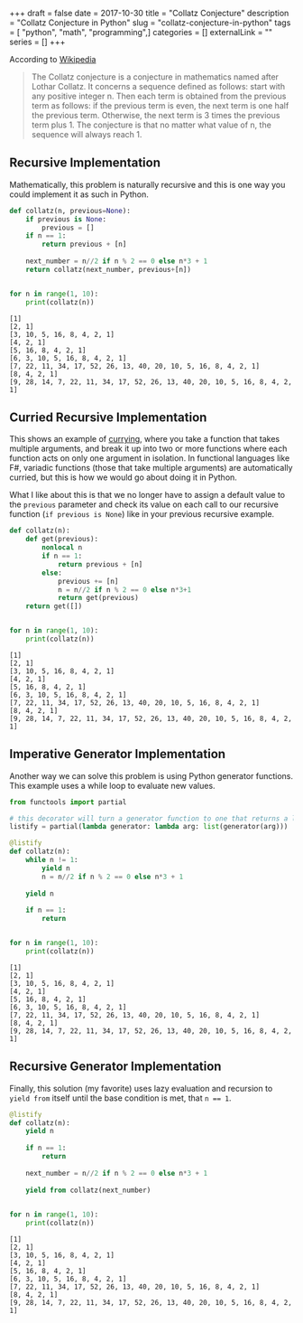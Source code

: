 +++
draft = false
date = 2017-10-30
title = "Collatz Conjecture"
description = "Collatz Conjecture in Python"
slug = "collatz-conjecture-in-python"
tags = [ "python", "math", "programming",]
categories = []
externalLink = ""
series = []
+++
<!--more-->
According to [Wikipedia](https://en.wikipedia.org/wiki/Collatz_conjecture)

>The Collatz conjecture is a conjecture in mathematics named after Lothar Collatz. It concerns a sequence defined as follows: start with any positive integer n. Then each term is obtained from the previous term as follows: if the previous term is even, the next term is one half the previous term. Otherwise, the next term is 3 times the previous term plus 1. The conjecture is that no matter what value of n, the sequence will always reach 1.

## Recursive Implementation

Mathematically, this problem is naturally recursive and this is one way you could implement it as such in Python.


```python
def collatz(n, previous=None):
    if previous is None:
        previous = []
    if n == 1:
        return previous + [n]
    
    next_number = n//2 if n % 2 == 0 else n*3 + 1
    return collatz(next_number, previous+[n])


for n in range(1, 10):
    print(collatz(n))
```

    [1]
    [2, 1]
    [3, 10, 5, 16, 8, 4, 2, 1]
    [4, 2, 1]
    [5, 16, 8, 4, 2, 1]
    [6, 3, 10, 5, 16, 8, 4, 2, 1]
    [7, 22, 11, 34, 17, 52, 26, 13, 40, 20, 10, 5, 16, 8, 4, 2, 1]
    [8, 4, 2, 1]
    [9, 28, 14, 7, 22, 11, 34, 17, 52, 26, 13, 40, 20, 10, 5, 16, 8, 4, 2, 1]


## Curried Recursive Implementation

This shows an example of [currying](https://en.wikipedia.org/wiki/Currying), where you take a function that takes multiple arguments, and break it up into two or more functions where each function acts on only one argument in isolation. In functional languages like F#, variadic functions (those that take multiple arguments) are automatically curried, but this is how we would go about doing it in Python. 

What I like about this is that we no longer have to assign a default value to the `previous` parameter and check its value on each call to our recursive function (`if previous is None`) like in your previous recursive example.


```python
def collatz(n):
    def get(previous):
        nonlocal n
        if n == 1:
            return previous + [n]
        else:
            previous += [n]
            n = n//2 if n % 2 == 0 else n*3+1
            return get(previous)
    return get([])


for n in range(1, 10):
    print(collatz(n))
```

    [1]
    [2, 1]
    [3, 10, 5, 16, 8, 4, 2, 1]
    [4, 2, 1]
    [5, 16, 8, 4, 2, 1]
    [6, 3, 10, 5, 16, 8, 4, 2, 1]
    [7, 22, 11, 34, 17, 52, 26, 13, 40, 20, 10, 5, 16, 8, 4, 2, 1]
    [8, 4, 2, 1]
    [9, 28, 14, 7, 22, 11, 34, 17, 52, 26, 13, 40, 20, 10, 5, 16, 8, 4, 2, 1]


## Imperative Generator Implementation

Another way we can solve this problem is using Python generator functions. This example uses a while loop to evaluate new values.


```python
from functools import partial

# this decorator will turn a generator function to one that returns a list
listify = partial(lambda generator: lambda arg: list(generator(arg)))
```

```python
@listify
def collatz(n):
    while n != 1:
        yield n
        n = n//2 if n % 2 == 0 else n*3 + 1
        
    yield n
    
    if n == 1:
        return 


for n in range(1, 10):
    print(collatz(n))
```

    [1]
    [2, 1]
    [3, 10, 5, 16, 8, 4, 2, 1]
    [4, 2, 1]
    [5, 16, 8, 4, 2, 1]
    [6, 3, 10, 5, 16, 8, 4, 2, 1]
    [7, 22, 11, 34, 17, 52, 26, 13, 40, 20, 10, 5, 16, 8, 4, 2, 1]
    [8, 4, 2, 1]
    [9, 28, 14, 7, 22, 11, 34, 17, 52, 26, 13, 40, 20, 10, 5, 16, 8, 4, 2, 1]


## Recursive Generator Implementation

Finally, this solution (my favorite) uses lazy evaluation and recursion to `yield from` itself until the base condition is met, that `n == 1`.


```python
@listify
def collatz(n):
    yield n
    
    if n == 1:
        return
    
    next_number = n//2 if n % 2 == 0 else n*3 + 1
    
    yield from collatz(next_number) 
        

for n in range(1, 10):
    print(collatz(n))
```

    [1]
    [2, 1]
    [3, 10, 5, 16, 8, 4, 2, 1]
    [4, 2, 1]
    [5, 16, 8, 4, 2, 1]
    [6, 3, 10, 5, 16, 8, 4, 2, 1]
    [7, 22, 11, 34, 17, 52, 26, 13, 40, 20, 10, 5, 16, 8, 4, 2, 1]
    [8, 4, 2, 1]
    [9, 28, 14, 7, 22, 11, 34, 17, 52, 26, 13, 40, 20, 10, 5, 16, 8, 4, 2, 1]

